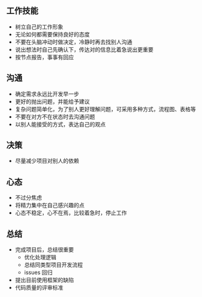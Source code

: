 <!--
 * @Author: your name
 * @Date: 2020-03-03 17:03:31
 * @LastEditTime: 2020-04-23 10:30:14
 * @LastEditors: Please set LastEditors
 * @Description: In User Settings Edit
 * @FilePath: \vue-note\dev.md
 -->

## 工作技能

- 树立自己的工作形象
- 无论如何都需要保持良好的态度
- 不要在头脑冲动时做决定，冷静时再去找别人沟通
- 说出想法时自己先确认下，传达对的信息比着急说出更重要
- 按节点报告，事事有回应

## 沟通

- 确定需求永远比开发早一步
- 更好的抛出问题，并能给予建议
- 复杂问题简单化，为了别人更好理解问题，可采用多种方式，流程图、表格等
- 不要在对方不在状态时去沟通问题
- 以别人能接受的方式，表达自己的观点

## 决策

- 尽量减少项目对别人的依赖

## 心态

- 不过分焦虑
- 将精力集中在自己感兴趣的点
- 心态不稳定，心不在焉，比较着急时，停止工作

## 总结

- 完成项目后，总结很重要
  - 优化处理逻辑
  - 总结同类型项目开发流程
  - issues 回归
- 提出目前使用框架的缺陷
- 代码质量的评审标准
